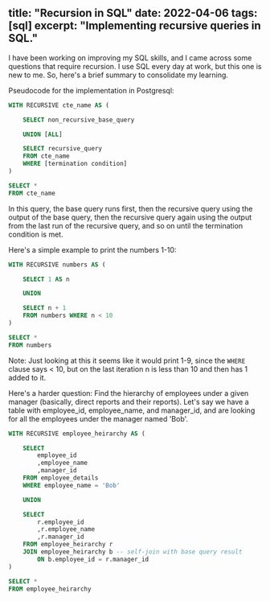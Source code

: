 title: "Recursion in SQL"
date: 2022-04-06
tags: [sql]
excerpt: "Implementing recursive queries in SQL."
---

I have been working on improving my SQL skills, and I came across some questions that require recursion. I use SQL every day at work, but this one is new to me. So, here's a brief summary to consolidate my learning.

Pseudocode for the implementation in Postgresql:

```sql
WITH RECURSIVE cte_name AS (

	SELECT non_recursive_base_query

	UNION [ALL]

	SELECT recursive_query
	FROM cte_name
	WHERE [termination condition]
)

SELECT *
FROM cte_name
```

In this query, the base query runs first, then the recursive query using the output of the base query, then the recursive query again using the output from the last run of the recursive query, and so on until the termination condition is met.

Here's a simple example to print the numbers 1-10:

```sql
WITH RECURSIVE numbers AS (

	SELECT 1 AS n

	UNION

	SELECT n + 1
	FROM numbers WHERE n < 10 
)

SELECT *
FROM numbers
```
Note: Just looking at this it seems like it would print 1-9, since the `WHERE` clause says < 10, but on the last iteration n is less than 10 and then has 1 added to it.

Here's a harder question: Find the hierarchy of employees under a given manager (basically, direct reports and their reports). Let's say we have a table with employee_id, employee_name, and manager_id, and are looking for all the employees under the manager named 'Bob'.

```sql
WITH RECURSIVE employee_heirarchy AS (

	SELECT
		employee_id
		,employee_name
		,manager_id
	FROM employee_details
	WHERE employee_name = 'Bob'

	UNION

	SELECT
		r.employee_id
		,r.employee_name
		,r.manager_id
	FROM employee_heirarchy r
	JOIN employee_heirarchy b -- self-join with base query result
		ON b.employee_id = r.manager_id
)

SELECT *
FROM employee_heirarchy
```
